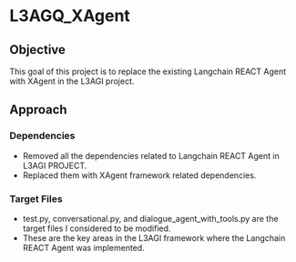 # L3AGQ_XAgent

## Objective
This goal of this project is to replace the existing Langchain REACT Agent with XAgent in the L3AGI project. 

## Approach
### Dependencies
- Removed all the dependencies related to Langchain REACT Agent in L3AGI PROJECT.
- Replaced them with XAgent framework related dependencies.

### Target Files
- test.py, conversational.py, and dialogue_agent_with_tools.py are the target files I considered to be modified.
- These are the key areas in the L3AGI framework where the Langchain REACT Agent was implemented.

